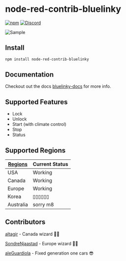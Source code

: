 # node-red-contrib-bluelinky
[![npm](https://img.shields.io/npm/v/node-red-contrib-bluelinky.svg)](https://www.npmjs.com/package/bluelinky)
[![Discord](https://img.shields.io/discord/652755205041029120)](https://discord.gg/HwnG8sY)

![Sample](https://i.imgur.com/eUhFjxq.png)

## Install
```sh
npm install node-red-contrib-bluelinky
```

## Documentation
Checkout out the docs [bluelinky-docs](https://hacksore.github.io/bluelinky-docs/) for more info.

## Supported Features
- Lock
- Unlock
- Start (with climate control)
- Stop
- Status

## Supported Regions
| [Regions](https://github.com/Hacksore/bluelinky/wiki/Regions) | Current Status |
|-----------|--------------|
| USA       | Working      |
| Canada    | Working      |
| Europe    | Working      |
| Korea     | ▯▯▯▯▯▯  |
| Australia | sorry m8     |

## Contributors

[altagir](https://github.com/altagir) - Canada wizard 🧙‍♂️

[SondreNjaastad](https://github.com/SondreNjaastad) - Europe wizard 🧙‍♂️

[aleGuardiola](https://github.com/aleGuardiola) - Fixed generation one cars 😎
